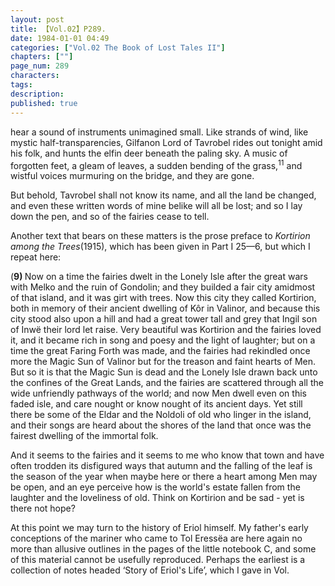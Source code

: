 ```yaml
---
layout: post
title: 【Vol.02】P289.
date: 1984-01-01 04:49
categories: ["Vol.02 The Book of Lost Tales II"]
chapters: [""]
page_num: 289
characters: 
tags: 
description: 
published: true
---
```


<p style="text-indent: 0;">
hear a sound of instruments unimagined small. Like strands of wind, like mystic half-transparencies, Gilfanon Lord of Tavrobel rides out tonight amid his folk, and hunts the elfin deer beneath the paling sky. A music of forgotten feet, a gleam of leaves, a sudden bending of the grass,<SUP>11</SUP> and wistful voices murmuring on the bridge, and they are gone.
</p>

But behold, Tavrobel shall not know its name, and all the land be changed, and even these written words of mine belike will all be lost; and so I lay down the pen, and so of the fairies cease to tell.

Another text that bears on these matters is the prose preface to <I>Kortirion among the Trees</I>(1915), which has been given in Part I 25—6, but which I repeat here:

(<B>9)   </B>Now on a time the fairies dwelt in the Lonely Isle after the great wars with Melko and the ruin of Gondolin; and they builded a fair city amidmost of that island, and it was girt with trees. Now this city they called Kortirion, both in memory of their ancient dwelling of Kôr in Valinor, and because this city stood also upon a hill and had a great tower tall and grey that Ingil son of Inwë their lord let raise. Very beautiful was Kortirion and the fairies loved it, and it became rich in song and poesy and the light of laughter; but on a time the great Faring Forth was made, and the fairies had rekindled once more the Magic Sun of Valinor but for the treason and faint hearts of Men. But so it is that the Magic Sun is dead and the Lonely Isle drawn back unto the confines of the Great Lands, and the fairies are scattered through all the wide unfriendly pathways of the world; and now Men dwell even on this faded isle, and care nought or know nought of its ancient days. Yet still there be some of the Eldar and the Noldoli of old who linger in the island, and their songs are heard about the shores of the land that once was the fairest dwelling of the immortal folk.

And it seems to the fairies and it seems to me who know that town and have often trodden its disfigured ways that autumn and the falling of the leaf is the season of the year when maybe here or there a heart among Men may be open, and an eye perceive how is the world's estate fallen from the laughter and the loveliness of old. Think on Kortirion and be sad - yet is there not hope?

At this point we may turn to the history of Eriol himself. My father's early conceptions of the mariner who came to Tol Eressëa are here again no more than allusive outlines in the pages of the little notebook C, and some of this material cannot be usefully reproduced. Perhaps the earliest is a collection of notes headed ‘Story of Eriol's Life’, which I gave in Vol.

